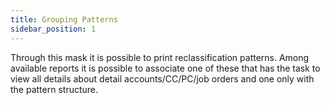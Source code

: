 ```yaml
---
title: Grouping Patterns
sidebar_position: 1
---
```


Through this mask it is possible to print reclassification patterns. Among available reports it is possible to associate one of these that has the task to view all details about detail accounts/CC/PC/job orders and one only with the pattern structure.






